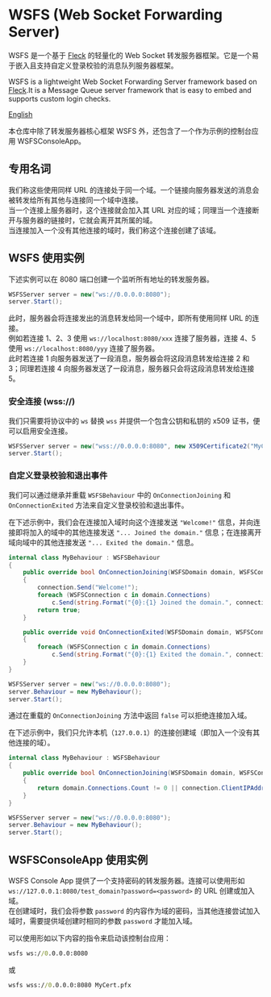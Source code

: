 # WSFS (Web Socket Forwarding Server)

WSFS 是一个基于 [Fleck](github.com/statianzo/Fleck) 的轻量化的 Web Socket 转发服务器框架。它是一个易于嵌入且支持自定义登录校验的消息队列服务器框架。

WSFS is a lightweight Web Socket Forwarding Server framework based on [Fleck](github.com/statianzo/Fleck).It is a Message Queue server framework that is easy to embed and supports custom login checks.

[English](README.md)

本仓库中除了转发服务器核心框架 WSFS 外，还包含了一个作为示例的控制台应用 WSFSConsoleApp。

## 专用名词

我们称这些使用同样 URL 的连接处于同一个域。一个链接向服务器发送的消息会被转发给所有其他与连接同一个域中连接。  
当一个连接上服务器时，这个连接就会加入其 URL 对应的域；同理当一个连接断开与服务器的链接时，它就会离开其所属的域。  
当连接加入一个没有其他连接的域时，我们称这个连接创建了该域。

## WSFS 使用实例

下述实例可以在 8080 端口创建一个监听所有地址的转发服务器。

```cs
WSFSServer server = new("ws://0.0.0.0:8080");
server.Start();
```

此时，服务器会将连接发出的消息转发给同一个域中，即所有使用同样 URL 的连接。  
例如若连接 1、2、3 使用 `ws://localhost:8080/xxx` 连接了服务器，连接 4、5 使用 `ws://localhost:8080/yyy` 连接了服务器。  
此时若连接 1 向服务器发送了一段消息，服务器会将这段消息转发给连接 2 和 3；同理若连接 4 向服务器发送了一段消息，服务器只会将这段消息转发给连接 5。

### 安全连接 (wss://)

我们只需要将协议中的 `ws` 替换 `wss` 并提供一个包含公钥和私钥的 x509 证书，便可以启用安全连接。

```cs
WSFSServer server = new("wss://0.0.0.0:8080", new X509Certificate2("MyCert.pfx"));
server.Start();
```

### 自定义登录校验和退出事件

我们可以通过继承并重载 `WSFSBehaviour` 中的 `OnConnectionJoining` 和 `OnConnectionExited` 方法来自定义登录校验和退出事件。

在下述示例中，我们会在连接加入域时向这个连接发送 `"Welcome!"` 信息，并向连接即将加入的域中的其他连接发送 `"... Joined the domain."` 信息；在连接离开域向域中的其他连接发送 `"... Exited the domain."` 信息。

```cs
internal class MyBehaviour : WSFSBehaviour
{
    public override bool OnConnectionJoining(WSFSDomain domain, WSFSConnection connection)
    {
        connection.Send("Welcome!");
        foreach (WSFSConnection c in domain.Connections)
            c.Send(string.Format("{0}:{1} Joined the domain.", connection.ClientIPAddress, connection.ClientPort));
        return true;
    }

    public override void OnConnectionExited(WSFSDomain domain, WSFSConnection connection)
    {
        foreach (WSFSConnection c in domain.Connections)
            c.Send(string.Format("{0}:{1} Exited the domain.", connection.ClientIPAddress, connection.ClientPort));
    }
}
```

```cs
WSFSServer server = new("ws://0.0.0.0:8080");
server.Behaviour = new MyBehaviour();
server.Start();
```

通过在重载的 `OnConnectionJoining` 方法中返回 `false` 可以拒绝连接加入域。

在下述示例中，我们只允许本机（`127.0.0.1`）的连接创建域（即加入一个没有其他连接的域）。

```cs
internal class MyBehaviour : WSFSBehaviour
{
    public override bool OnConnectionJoining(WSFSDomain domain, WSFSConnection connection)
    {
        return domain.Connections.Count != 0 || connection.ClientIPAddress == "127.0.0.1";
    }
}
```

```cs
WSFSServer server = new("ws://0.0.0.0:8080");
server.Behaviour = new MyBehaviour();
server.Start();
```

## WSFSConsoleApp 使用实例

WSFS Console App 提供了一个支持密码的转发服务器。连接可以使用形如 `ws://127.0.0.1:8080/test_domain?password=<password>` 的 URL 创建或加入域。  
在创建域时，我们会将参数 `password` 的内容作为域的密码，当其他连接尝试加入域时，需要提供域创建时相同的参数 `password` 才能加入域。

可以使用形如以下内容的指令来启动该控制台应用：

```bat
wsfs ws://0.0.0.0:8080
```

或

```bat
wsfs wss://0.0.0.0:8080 MyCert.pfx
```